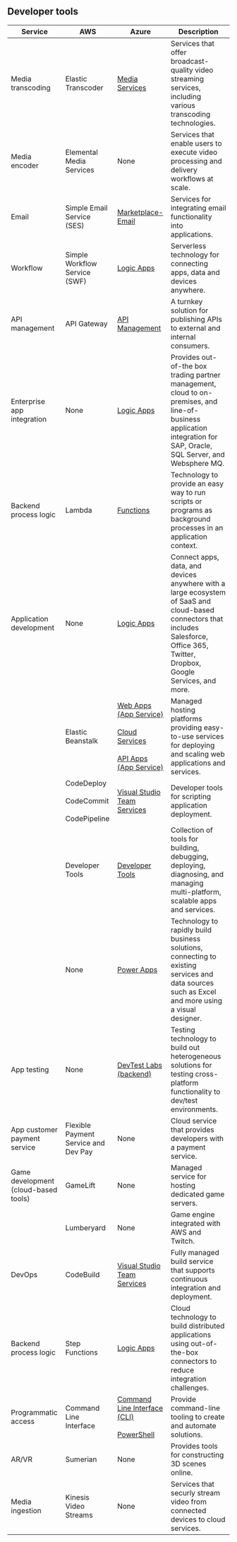 ## Developer tools

| Service                                 | AWS                                         | Azure                                                                                                                                                                                                                                            | Description                                                                                                                                                                                                                                                                                                               |
|--------------------------------------|----------------------------------------------------|---------------------------------------------------------------------------------------------------------------------------------------------------------------------------------------------------------------------------------------------------------|---------------------------------------------------------------------------------------------------------------------------------------------------------------------------------------------------------------------------------------------------------------------------------------------------------------------------|
| Media transcoding                    | Elastic Transcoder                                 | [Media Services](https://azure.microsoft.com/services/media-services/)                                                                                                                                                                            | Services that offer broadcast-quality video streaming services, including various transcoding technologies.                                                                                                                                                                                                               |
| Media encoder                    | Elemental Media Services                               | None                                                                                                                                                                                                                                                    | Services that enable users to execute video processing and delivery workflows at scale.                                                                                                                                                                                                                                                        
| Email                                | Simple Email Service (SES)                         | [Marketplace-Email](https://azuremarketplace.microsoft.com/marketplace/apps?page=1&search=Email)                                                                                                                                                  | Services for integrating email functionality into applications.                                                                                                                                                                                                                                                           |
| Workflow                             | Simple Workflow Service (SWF)                      | [Logic Apps](https://azure.microsoft.com/services/logic-apps/)                                                                                                                                                                                    | Serverless technology for connecting apps, data and devices anywhere.                                                                                                                                                                 |
| API management                       | API Gateway                                        | [API Management](https://azure.microsoft.com/services/api-management/)                                                                                                                                                                            | A turnkey solution for publishing APIs to external and internal consumers.                                                                                                                                                                                                                                                |
| Enterprise app integration           | None                                               | [Logic Apps](https://azure.microsoft.com/services/logic-apps/)                                                                                                                                                                        | Provides out-of-the box trading partner management, cloud to on-premises, and line-of-business application integration for SAP, Oracle, SQL Server, and Websphere MQ.                                                                                                                                                                              |
| Backend process logic                | Lambda                                             | [Functions](https://azure.microsoft.com/en-us/services/functions/)                                                                                                                                                           | Technology to provide an easy way to run scripts or programs as background processes in an application context.                                                                                                                                                                                                           |
| Application development              | None                                               | [Logic Apps](https://azure.microsoft.com/services/logic-apps/)                                                                                                                                                                      | Connect apps, data, and devices anywhere with a large ecosystem of SaaS and cloud-based connectors that includes Salesforce, Office 365, Twitter, Dropbox, Google Services, and more.                                                                                                       |
| **&nbsp;**                           | Elastic Beanstalk                                  | [Web Apps (App Service)](https://azure.microsoft.com/services/app-service/web/)<br/><br/>[Cloud Services](https://azure.microsoft.com/services/cloud-services/) <br/><br/>[API Apps (App Service)](https://azure.microsoft.com/services/app-service/api/) | Managed hosting platforms providing easy-to-use services for deploying and scaling web applications and services.                                                                                                                                                                                                          |
| **&nbsp;**                           | CodeDeploy <br/><br/>CodeCommit <br/><br/>CodePipeline                 | [Visual Studio Team Services](https://www.visualstudio.com/team-services/)                                                                                                                                                                              | Developer tools for scripting application deployment.                                                                                                                                                                                                                                                                     |
| **&nbsp;**                           | Developer Tools                                | [Developer Tools](https://azure.microsoft.com/tools/)                                                                                                                                                                                       | Collection of tools for building, debugging, deploying, diagnosing, and managing multi-platform, scalable apps and services.                                                                                                                                                                                              |
| **&nbsp;**                           | None                                               | [Power Apps](https://powerapps.microsoft.com/)                                                                                                                                                                                                    | Technology to rapidly build business solutions, connecting to existing services and data sources such as Excel and more using a visual designer.                                                                                                                                               |
| App testing                          | None                                               | [DevTest Labs (backend)](https://azure.microsoft.com/solutions/dev-test/)                                                                                                                                                                  | Testing technology to build out heterogeneous solutions for testing cross-platform functionality to dev/test environments. |
| App customer payment service         | Flexible Payment Service and Dev Pay | None                                                                                                                                                                                                                                                    | Cloud service that provides developers with a payment service.                                                                                                                                                                                                                          |
| Game development (cloud-based tools) | GameLift                                           | None                                                                                                                                                                                                                                                    | Managed service for hosting dedicated game servers.                                                                                                                                                                                                                                                                   |
| **&nbsp;**                           | Lumberyard                                         | None                                                                                                                                                                                                                                                    | Game engine integrated with AWS and Twitch.                                                                                                                                                                                                                                                                               |
| DevOps                               | CodeBuild                                      | [Visual Studio Team Services](https://azure.microsoft.com/services/visual-studio-team-services/)                                                                                                                                                  | Fully managed build service that supports continuous integration and deployment.                                                                                                                                                                                                                                          |
| Backend process logic                | Step Functions                                 | [Logic Apps](https://azure.microsoft.com/services/logic-apps/)                                                                                                                                                                | Cloud technology to build distributed applications using out-of-the-box connectors to reduce integration challenges.                                                                                                                                     |
| Programmatic access                  | Command Line Interface                             | [Command Line Interface (CLI)](https://azure.microsoft.com/documentation/articles/xplat-cli-install/) <br/><br/>[ PowerShell](https://azure.microsoft.com/documentation/articles/powershell-install-configure/)                            | Provide command-line tooling to create and automate solutions.         |
| AR/VR                                | Sumerian                                          | None                                                                                                                                                                                                                         |Provides tools for constructing 3D scenes online.   |                                  |
| Media ingestion                      | Kinesis Video Streams                             | None                                                                                                                                                                                                                           | Services that securly stream video from connected devices to cloud services.        |   
